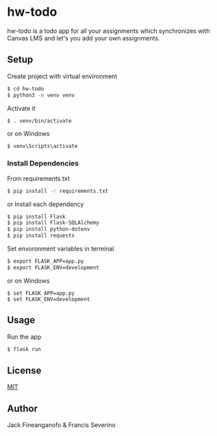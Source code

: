 # hw-todo

hw-todo is a todo app for all your assignments which synchronizes with Canvas LMS and let's you add your own assignments.

## Setup

Create project with virtual environment

```bash
$ cd hw-todo
$ python3 -m venv venv
```

Activate it
```bash
$ . venv/bin/activate
```

or on Windows
```console
$ venv\Scripts\activate
```

### Install Dependencies

From requirements.txt
```bash
$ pip install -r requirements.txt
```

or Install each dependency
```bash
$ pip install Flask
$ pip install Flask-SQLAlchemy
$ pip install python-dotenv
$ pip install requests
```

Set envoronment variables in terminal

```bash
$ export FLASK_APP=app.py
$ export FLASK_ENV=development
```

or on Windows
```console
$ set FLASK_APP=app.py
$ set FLASK_ENV=development
```

## Usage

Run the app
```bash
$ flask run
```

## License
[MIT](https://choosealicense.com/licenses/mit/)

## Author
Jack Fineanganofo & Francis Severino

